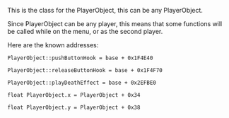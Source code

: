 This is the class for the PlayerObject, this can be any PlayerObject.

Since PlayerObject can be any player, this means that some functions will be called while on the menu, or as the second player.

Here are the known addresses:

```
PlayerObject::pushButtonHook = base + 0x1F4E40

PlayerObject::releaseButtonHook = base + 0x1F4F70

PlayerObject::playDeathEffect = base + 0x2EFBE0

float PlayerObject.x = PlayerObject + 0x34

float PlayerObject.y = PlayerObject + 0x38
```